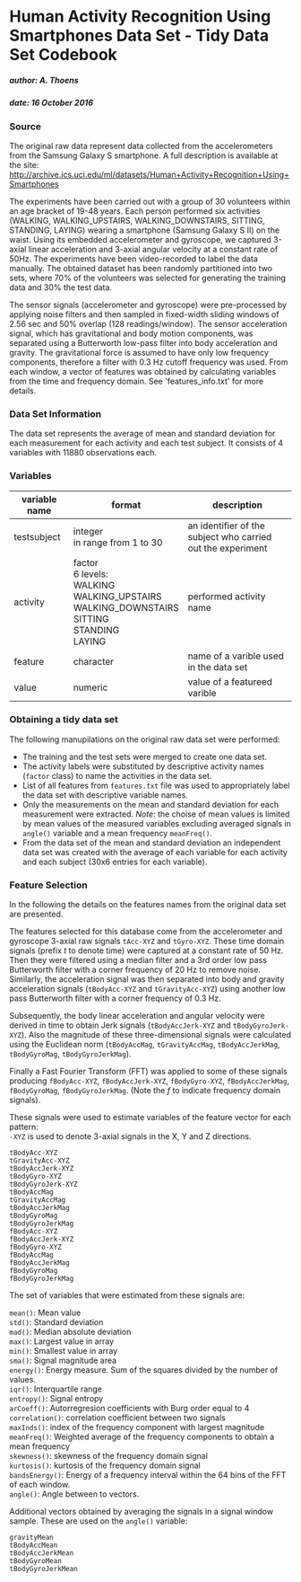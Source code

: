 # Human Activity Recognition Using Smartphones Data Set - Tidy Data Set Codebook
##### author: A. Thoens
##### date: 16 October 2016

### Source
The original raw data represent data collected from the accelerometers from the Samsung Galaxy S smartphone. A full description is available at the site:
<http://archive.ics.uci.edu/ml/datasets/Human+Activity+Recognition+Using+Smartphones>

The experiments have been carried out with a group of 30 volunteers within an age bracket of 19-48 years. Each person performed six activities (WALKING, WALKING_UPSTAIRS, WALKING_DOWNSTAIRS, SITTING, STANDING, LAYING) wearing a smartphone (Samsung Galaxy S II) on the waist. Using its embedded accelerometer and gyroscope, we captured 3-axial linear acceleration and 3-axial angular velocity at a constant rate of 50Hz. The experiments have been video-recorded to label the data manually. The obtained dataset has been randomly partitioned into two sets, where 70% of the volunteers was selected for generating the training data and 30% the test data. 

The sensor signals (accelerometer and gyroscope) were pre-processed by applying noise filters and then sampled in fixed-width sliding windows of 2.56 sec and 50% overlap (128 readings/window). The sensor acceleration signal, which has gravitational and body motion components, was separated using a Butterworth low-pass filter into body acceleration and gravity. The gravitational force is assumed to have only low frequency components, therefore a filter with 0.3 Hz cutoff frequency was used. From each window, a vector of features was obtained by calculating variables from the time and frequency domain. See 'features_info.txt' for more details. 

### Data Set Information
The data set represents the average of mean and standard deviation for each measurement for each activity and each test subject. It consists of 4 variables with 11880 observations each. 

### Variables
| variable name | format     | description |
|-----------|------------|-------------------------------|
| testsubject   | integer <br> in range from 1 to 30 | an identifier of the subject who carried out the experiment |
| activity      | factor <br> 6 levels: <br> WALKING <br> WALKING_UPSTAIRS <br> WALKING_DOWNSTAIRS <br> SITTING <br>  STANDING <br> LAYING | performed activity name  |
| feature       | character | name of a varible used in the data set   |
| value         | numeric   | value of a featureed varible   |

### Obtaining a tidy data set
The following manupilations on the original raw data set were performed:

* The training and the test sets were merged to create one data set.
* The activity labels were substituted by descriptive activity names (`factor` class) to name the activities in the data set.
* List of all features from `features.txt` file was used to appropriately label the data set with descriptive variable names.
* Only the measurements on the mean and standard deviation for each measurement were extracted. _Note_: the choise of mean values is limited by mean values of the measured variables excluding averaged signals in `angle()` variable and a mean frequency `meanFreq()`.
* From the data set of the mean and standard deviation an independent data set was created with the average of each variable for each activity and each subject (30x6 entries for each variable).

### Feature Selection
In the following the details on the features names from the original data set are presented.

The features selected for this database come from the accelerometer and gyroscope 3-axial raw signals `tAcc-XYZ` and `tGyro-XYZ`. These time domain signals (prefix *t* to denote time) were captured at a constant rate of 50 Hz. Then they were filtered using a median filter and a 3rd order low pass Butterworth filter with a corner frequency of 20 Hz to remove noise. Similarly, the acceleration signal was then separated into body and gravity acceleration signals (`tBodyAcc-XYZ` and `tGravityAcc-XYZ`) using another low pass Butterworth filter with a corner frequency of 0.3 Hz. 

Subsequently, the body linear acceleration and angular velocity were derived in time to obtain Jerk signals (`tBodyAccJerk-XYZ` and `tBodyGyroJerk-XYZ`). Also the magnitude of these three-dimensional signals were calculated using the Euclidean norm (`tBodyAccMag`, `tGravityAccMag`, `tBodyAccJerkMag`, `tBodyGyroMag`, `tBodyGyroJerkMag`). 

Finally a Fast Fourier Transform (FFT) was applied to some of these signals producing `fBodyAcc-XYZ`, `fBodyAccJerk-XYZ`, `fBodyGyro-XYZ`, `fBodyAccJerkMag`, `fBodyGyroMag`, `fBodyGyroJerkMag`. (Note the *f* to indicate frequency domain signals). 

These signals were used to estimate variables of the feature vector for each pattern:  
`-XYZ` is used to denote 3-axial signals in the X, Y and Z directions.
```
tBodyAcc-XYZ
tGravityAcc-XYZ
tBodyAccJerk-XYZ
tBodyGyro-XYZ
tBodyGyroJerk-XYZ
tBodyAccMag
tGravityAccMag
tBodyAccJerkMag
tBodyGyroMag
tBodyGyroJerkMag
fBodyAcc-XYZ
fBodyAccJerk-XYZ
fBodyGyro-XYZ
fBodyAccMag
fBodyAccJerkMag
fBodyGyroMag
fBodyGyroJerkMag
```
The set of variables that were estimated from these signals are: 

`mean()`: Mean value <br>
`std()`: Standard deviation <br>
`mad()`: Median absolute deviation <br>
`max()`: Largest value in array <br>
`min()`: Smallest value in array <br>
`sma()`: Signal magnitude area <br>
`energy()`: Energy measure. Sum of the squares divided by the number of values. <br>
`iqr()`: Interquartile range <br>
`entropy()`: Signal entropy <br>
`arCoeff()`: Autorregresion coefficients with Burg order equal to 4 <br>
`correlation()`: correlation coefficient between two signals <br>
`maxInds()`: index of the frequency component with largest magnitude <br>
`meanFreq()`: Weighted average of the frequency components to obtain a mean frequency <br>
`skewness()`: skewness of the frequency domain signal <br>
`kurtosis()`: kurtosis of the frequency domain signal <br>
`bandsEnergy()`: Energy of a frequency interval within the 64 bins of the FFT of each window. <br>
`angle()`: Angle between to vectors. 

Additional vectors obtained by averaging the signals in a signal window sample. These are used on the `angle()` variable:
```
gravityMean
tBodyAccMean
tBodyAccJerkMean
tBodyGyroMean
tBodyGyroJerkMean
```

